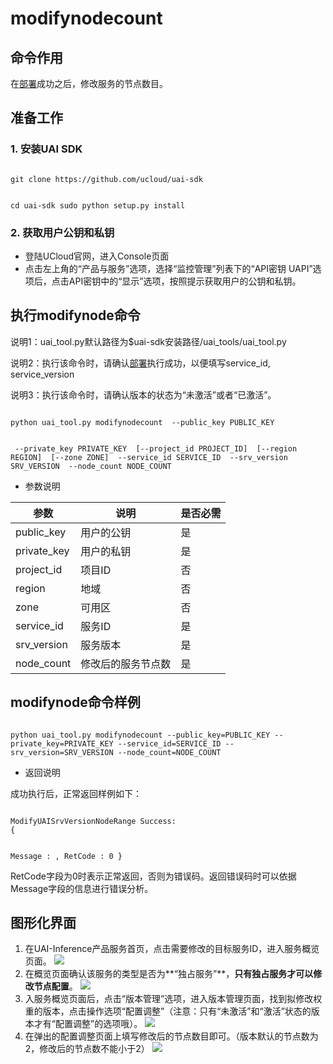 

# modifynodecount

## 命令作用
在[部署](uai-inference/use/oplist/deploydocker)成功之后，修改服务的节点数目。 

## 准备工作
### 1. 安装UAI SDK

<code>
git clone https://github.com/ucloud/uai-sdk

cd uai-sdk
sudo python setup.py install
</code>

### 2. 获取用户公钥和私钥 

  * 登陆UCloud官网，进入Console页面
  * 点击左上角的“产品与服务”选项，选择“监控管理”列表下的“API密钥 UAPI”选项后，点击API密钥中的“显示”选项，按照提示获取用户的公钥和私钥。

## 执行modifynode命令
说明1：uai\_tool.py默认路径为$uai-sdk安装路径/uai\_tools/uai\_tool.py 

说明2：执行该命令时，请确认[部署](uai-inference/use/oplist/deploydocker)执行成功，以便填写service\_id, service\_version 

说明3：执行该命令时，请确认版本的状态为“未激活”或者“已激活”。

<code>
python uai_tool.py modifynodecount  --public_key PUBLIC_KEY

​          	                    --private_key PRIVATE_KEY
​			  	    [--project_id PROJECT_ID]
​			            [--region REGION]
​          			    [--zone ZONE]
​                 	  	    --service_id SERVICE_ID
​                         	    --srv_version SRV_VERSION
​			  	    --node_count NODE_COUNT
</code>

  * 参数说明

| 参数 | 说明 | 是否必需 |
| ---- | ---- | -------- |
|public\_key |用户的公钥|是|
|private\_key |用户的私钥|是|
|project\_id|项目ID|否|
| region   	 | 地域                	        | 否         |
| zone           | 可用区				| 否         |
|service\_id |服务ID|是|
|srv\_version |服务版本|是|
|node\_count|修改后的服务节点数|是|

## modifynode命令样例

<code>
python uai_tool.py modifynodecount --public_key=PUBLIC_KEY --private_key=PRIVATE_KEY --service_id=SERVICE_ID --srv_version=SRV_VERSION --node_count=NODE_COUNT
</code>

  * 返回说明

成功执行后，正常返回样例如下：

<code>
ModifyUAISrvVersionNodeRange Success:
{

Message : ,
RetCode : 0
}
</code>

RetCode字段为0时表示正常返回，否则为错误码。返回错误码时可以依据Message字段的信息进行错误分析。

## 图形化界面


1. 在UAI-Inference产品服务首页，点击需要修改的目标服务ID，进入服务概览页面。
![](ai/uai-inference/images/use/oplist/modifynodecount/modifynode0.png)
2. 在概览页面确认该服务的类型是否为**“独占服务”**，**只有独占服务才可以修改节点配置**。 
![](ai/uai-inference/images/use/oplist/modifynodecount/modifynode1.png)
3. 入服务概览页面后，点击“版本管理”选项，进入版本管理页面，找到拟修改权重的版本，点击操作选项“配置调整”（注意：只有“未激活”和“激活”状态的版本才有“配置调整”的选项哦）。 
![](ai/uai-inference/images/use/oplist/modifynodecount/modifynode2.png)
4. 在弹出的配置调整页面上填写修改后的节点数目即可。（版本默认的节点数为2，修改后的节点数不能小于2）
![](ai/uai-inference/images/use/oplist/modifynodecount/modifynode3.png)



